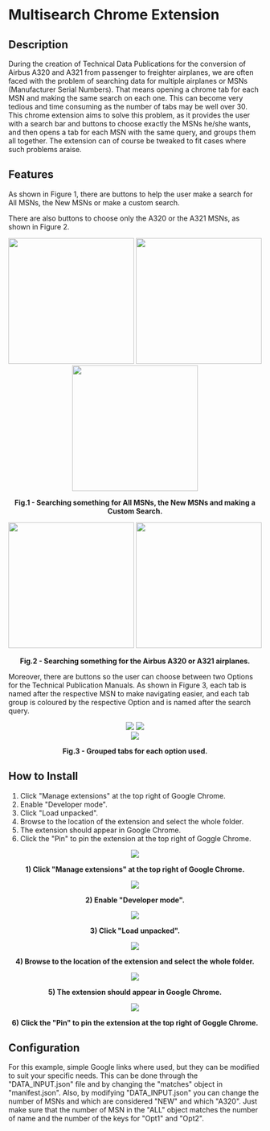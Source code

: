 # Multisearch Chrome Extension

## Description

During the creation of Technical Data Publications for the conversion of Airbus A320 and A321 from passenger to freighter airplanes, we are often faced with the problem of searching data for multiple airplanes or MSNs (Manufacturer Serial Numbers). That means opening a chrome tab for each MSN and making the same search on each one. This can become very tedious and time consuming as the number of tabs may be well over 30. This chrome extension aims to solve this problem, as it provides the user with a search bar and buttons to choose exactly the MSNs he/she wants, and then opens a tab for each MSN with the same query, and groups them all together. The extension can of course be tweaked to fit cases where such problems araise.

## Features

As shown in Figure 1, there are buttons to help the user make a search for All MSNs, the New MSNs or make a custom search. 

There are also buttons to choose only the A320 or the A321 MSNs, as shown in Figure 2.

<p align="center">
    <img src="images/readme/readme_all.png" width="250">
    <img src="images/readme/readme_new.png" width="250">
    <img src="images/readme/readme_custom.png" width="250">
    <p align="center">
        <b>
            Fig.1 - Searching something for All MSNs, the New MSNs and making a Custom Search.
        </b>
    </p>
</p>



<p align="center">
    <img src="images/readme/readme_a320.png" width="250">
    <img src="images/readme/readme_a321.png" width="250">
    <p align="center">
        <b>
            Fig.2 - Searching something for the Airbus A320 or A321 airplanes.
        </b>
    </p>
</p>

Moreover, there are buttons so the user can choose between two Options for the Technical Publication Manuals. As shown in Figure 3, each tab is named after the respective MSN to make navigating easier, and each tab group is coloured by the respective Option and is named after the search query.

<p align="center">
    <img src="images/readme/readme_opt1.png">
    <img src="images/readme/readme_opt2.png"><br>
    <img src="images/readme/readme_tabs.png"> 
    <p align="center">
        <b>
            Fig.3 - Grouped tabs for each option used.
        </b>
    </p>
</p>

## How to Install

1) Click "Manage extensions" at the top right of Google Chrome.
2) Enable "Developer mode".
3) Click "Load unpacked".
4) Browse to the location of the extension and select the whole folder.
5) The extension should appear in Google Chrome.
6) Click the "Pin" to pin the extension at the top right of Goggle Chrome.

<p align="center">
    <img src="images/readme/install_1.png" width="">
    <p align="center">
        <b>
            1) Click "Manage extensions" at the top right of Google Chrome.
        </b>
    </p>
</p>

<p align="center">
    <img src="images/readme/install_2.png" width="">
    <p align="center">
        <b>
            2) Enable "Developer mode".
        </b>
    </p>
</p>

<p align="center">
    <img src="images/readme/install_3.png" width="">
    <p align="center">
        <b>
            3) Click "Load unpacked".
        </b>
    </p>
</p>

<p align="center">
    <img src="images/readme/install_4.png" width="">
    <p align="center">
        <b>
            4) Browse to the location of the extension and select the whole folder.
        </b>
    </p>
</p>

<p align="center">
    <img src="images/readme/install_5.png" width="">
    <p align="center">
        <b>
            5) The extension should appear in Google Chrome.
        </b>
    </p>
</p>

<p align="center">
    <img src="images/readme/install_6.png" width="">
    <p align="center">
        <b>
            6) Click the "Pin" to pin the extension at the top right of Goggle Chrome.
        </b>
    </p>
</p>

## Configuration
For this example, simple Google links where used, but they can be modified to suit your specific needs. This can be done through the "DATA_INPUT.json" file and by changing the "matches" object in "manifest.json". Also, by modifying "DATA_INPUT.json" you can change the number of MSNs and which are considered "NEW" and which "A320". Just make sure that the number of MSN in the "ALL" object matches the number of name and the number of the keys for "Opt1" and "Opt2".